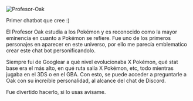 ![Profesor-Oak](https://github.com/user-attachments/assets/13254bdd-9269-4410-8525-8bc4de5d1dab)

Primer chatbot que cree :)

El Profesor Oak estudia a los Pokémon y es reconocido como la mayor eminencia en cuanto a Pokémon se refiere. Fue uno de los primeros personajes en aparecer en este universo, por ello me parecía emblematico crear este chat bot personificandolo.

Siempre fui de Googlear a qué nivel evolucionaba X Pokémon, qué stat base era el más alto, en qué ruta salía X Pokémon, etc, todo mientras jugaba en el 3DS o en el GBA. Con esto, se puede acceder a preguntarle a Oak con su increíble personalidad, al alcance del chat de Discord.

Fue divertido hacerlo, si lo usas avisame.
